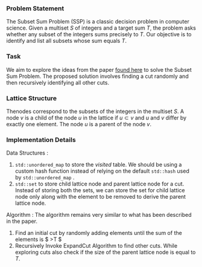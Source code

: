 ### Problem Statement

The Subset Sum Problem (SSP) is a classic decision problem in computer science. Given a multiset $S$ of integers and a target sum $T$, the problem asks whether any subset of the integers sums precisely to $T$. 
Our objective is to identify and list all subsets whose sum equals $T$.

### Task

We aim to explore the ideas from the paper [found here](https://citeseerx.ist.psu.edu/document?repid=rep1&type=pdf&doi=bccf6a78e6e9473a96e2b876451635a459dbcb96) to solve the Subset Sum Problem. The proposed solution involves finding a cut randomly and then recursively identifying all other cuts.

### Lattice Structure

Thenodes correspond to the subsets of the integers in the multiset $S$. A node $v$ is a child of the node $u$ in the lattice if  $u \subset v$  and $u$ and $v$ differ by exactly one element. The node $u$ is a parent of the node $v$.

### Implementation Details

Data Structures : 
1. `std::unordered_map` to store the $visited$ table. We should be using a custom hash function instead of relying on the default `std::hash` used by `std::unordered_map` .
2. `std::set` to store child lattice node and parent lattice node for a cut. Instead of storing both the sets, we can store the set for child lattice node only along with the element to be removed to derive the parent lattice node. 

Algorithm : 
The algorithm remains very similar to what has been described in the paper.
1. Find an initial cut by randomly adding elements until the sum of the elements is $ >T $
2. Recursively Invoke ExpandCut Algorithm to find other cuts. While exploring cuts also check if the size of the parent lattice node is equal to $T$. 

